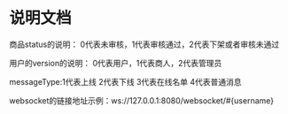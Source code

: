 # 说明文档

商品status的说明： 0代表未审核，1代表审核通过，2代表下架或者审核未通过

用户的version的说明： 0代表用户，1代表商人，2代表管理员

messageType:1代表上线 2代表下线 3代表在线名单 4代表普通消息

websocket的链接地址示例：ws://127.0.0.1:8080/websocket/#{username}